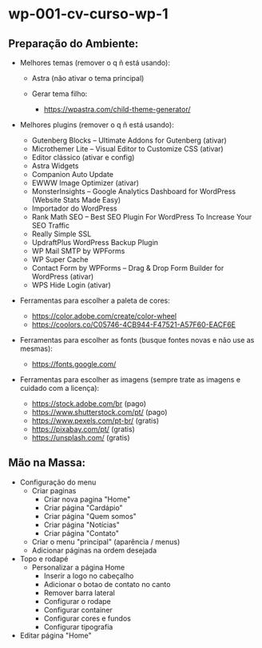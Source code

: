 # wp-001-cv-curso-wp-1

## Preparação do Ambiente:

- Melhores temas (remover o q ñ está usando):

    - Astra (não ativar o tema principal)
    - Gerar tema filho:

        - https://wpastra.com/child-theme-generator/

- Melhores plugins (remover o q ñ está usando):

    - Gutenberg Blocks – Ultimate Addons for Gutenberg (ativar)
    - Microthemer Lite – Visual Editor to Customize CSS (ativar)
    - Editor clássico (ativar e config)
    - Astra Widgets
    - Companion Auto Update
    - EWWW Image Optimizer (ativar)
    - MonsterInsights – Google Analytics Dashboard for WordPress (Website Stats Made Easy)
    - Importador do WordPress
    - Rank Math SEO – Best SEO Plugin For WordPress To Increase Your SEO Traffic
    - Really Simple SSL
    - UpdraftPlus WordPress Backup Plugin
    - WP Mail SMTP by WPForms
    - WP Super Cache
    - Contact Form by WPForms – Drag & Drop Form Builder for WordPress (ativar)
    - WPS Hide Login (ativar)

- Ferramentas para escolher a paleta de cores:

    - https://color.adobe.com/create/color-wheel
    - https://coolors.co/C05746-4CB944-F47521-A57F60-EACF6E

- Ferramentas para escolher as fonts (busque fontes novas e não use as mesmas):

    - https://fonts.google.com/

- Ferramentas para escolher as imagens (sempre trate as imagens e cuidado com a licença):

    - https://stock.adobe.com/br (pago)
    - https://www.shutterstock.com/pt/ (pago)
    - https://www.pexels.com/pt-br/ (gratis)
    - https://pixabay.com/pt/ (gratis)
    - https://unsplash.com/ (gratis)

## Mão na Massa:

- Configuração do menu
    - Criar paginas
        - Criar nova pagina "Home"
        - Criar página "Cardápio"
        - Criar página "Quem somos"
        - Criar página "Notícias"
        - Criar página "Contato"
    - Criar o menu "principal" (aparência / menus)
    - Adicionar páginas na ordem desejada
- Topo e rodapé
    - Personalizar a página Home
        - Inserir a logo no cabeçalho
        - Adicionar o botao de contato no canto
        - Remover barra lateral
        - Configurar o rodape
        - Configurar container
        - Configurar cores e fundos
        - Configurar tipografia
- Editar página "Home"